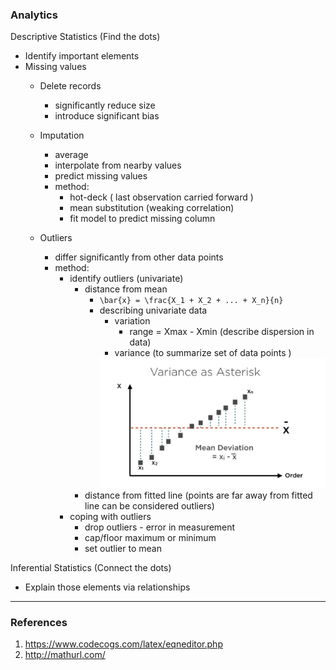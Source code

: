 
### Analytics

Descriptive Statistics (Find the dots)
* Identify important elements
* Missing values
    * Delete records
        * significantly reduce size 
        * introduce significant bias
    * Imputation
        * average
        * interpolate from nearby values
        * predict missing values
        * method:
            * hot-deck ( last observation carried forward )
            * mean substitution (weaking correlation)
            * fit model to predict missing column 
    
    * Outliers
        * differ significantly from other data points 
        * method:
            * identify outliers (univariate)
                * distance from mean 
                  * ```\bar{x} = \frac{X_1 + X_2 + ... + X_n}{n}```
                  * describing univariate data
                    * variation 
                        * range = Xmax - Xmin (describe dispersion in data)
                    * variance (to summarize set of data points )
                    <img src="image/1.jpg">
                * distance from fitted line (points are far away from fitted line can be considered outliers)
            * coping with outliers
                * drop outliers - error in measurement
                * cap/floor maximum or minimum
                * set outlier to mean

Inferential Statistics (Connect the dots)
* Explain those elements via relationships

---

### References

1. https://www.codecogs.com/latex/eqneditor.php
2. http://mathurl.com/